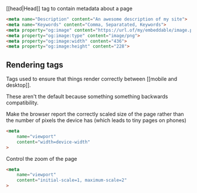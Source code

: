 [[head|Head]] tag to contain metadata about a page

```html
<meta name="Description" content="An awesome description of my site">
<meta name="Keywords" content="Comma, Separatated, Keywords">
<meta property="og:image" content="https://url.of/my/embeddable/image.png">
<meta property="og:image:type" content="image/png">
<meta property="og:image:width" content="436">
<meta property="og:image:height" content="228">
```

## Rendering tags

Tags used to ensure that things render correctly between [[mobile and desktop]].

These aren't the default because something something backwards compatibility.

Make the browser report the correctly scaled size of the page rather than the number of pixels the device has (which leads to tiny pages on phones)
```html
<meta 
	name="viewport"
	content="width=device-width"
>
```

Control the zoom of the page
```html
<meta
	name="viewport"
	content="initial-scale=1, maximum-scale=2"
>
```
